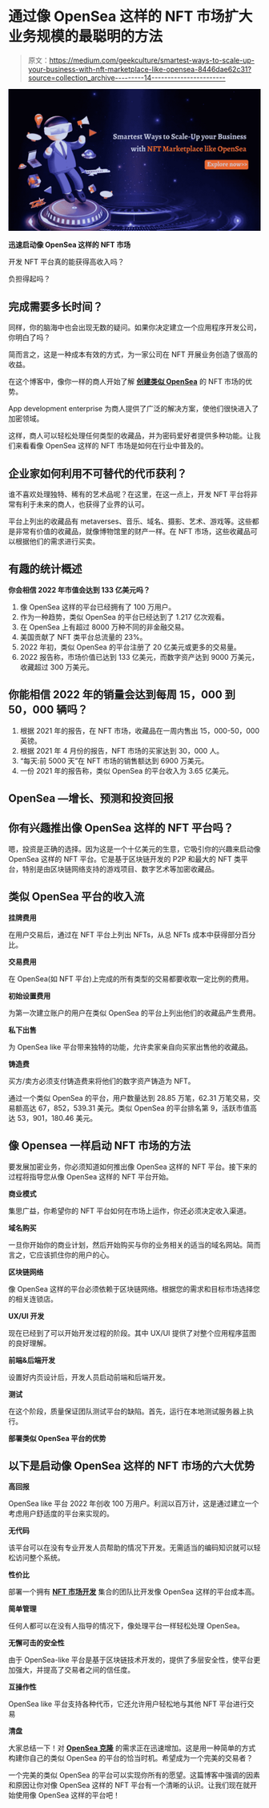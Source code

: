 # 通过像 OpenSea 这样的 NFT 市场扩大业务规模的最聪明的方法

> 原文：<https://medium.com/geekculture/smartest-ways-to-scale-up-your-business-with-nft-marketplace-like-opensea-8446dae62c31?source=collection_archive---------14----------------------->

![](img/3211ab71fdfd6ef2b3250c51a862a42a.png)

**迅速启动像 OpenSea 这样的 NFT 市场**

开发 NFT 平台真的能获得高收入吗？

负担得起吗？

## **完成需要多长时间？**

同样，你的脑海中也会出现无数的疑问。如果你决定建立一个应用程序开发公司，你明白了吗？

简而言之，这是一种成本有效的方式，为一家公司在 NFT 开展业务创造了很高的收益。

在这个博客中，像你一样的商人开始了解 [**创建类似 OpenSea**](https://www.trioangle.com/opensea-clone/) 的 NFT 市场的优势。

App development enterprise 为商人提供了广泛的解决方案，使他们很快进入了加密领域。

这样，商人可以轻松处理任何类型的收藏品，并为密码爱好者提供多种功能。让我们来看看像 OpenSea 这样的 NFT 市场是如何在行业中普及的。

## 企业家如何利用不可替代的代币获利？

谁不喜欢处理独特、稀有的艺术品呢？在这里，在这一点上，开发 NFT 平台将非常有利于未来的商人，也获得了业界的认可。

平台上列出的收藏品有 metaverses、音乐、域名、摄影、艺术、游戏等。这些都是非常有价值的收藏品，就像博物馆里的财产一样。在 NFT 市场，这些收藏品可以根据他们的需求进行买卖。

## 有趣的统计概述

**你会相信 2022 年市值会达到 133 亿美元吗？**

1.  像 OpenSea 这样的平台已经拥有了 100 万用户。
2.  作为一种趋势，类似 OpenSea 的平台已经达到了 1.217 亿次观看。
3.  在 OpenSea 上有超过 8000 万种不同的非金融交易。
4.  美国贡献了 NFT 类平台总流量的 23%。
5.  2022 年初，类似 OpenSea 的平台注册了 20 亿美元或更多的交易量。
6.  2022 报告称，市场价值已达到 133 亿美元，而数字资产达到 9000 万美元，收藏超过 300 万美元。

## **你能相信 2022 年的销量会达到每周 15，000 到 50，000 辆吗？**

1.  根据 2021 年的报告，在 NFT 市场，收藏品在一周内售出 15，000-50，000 英镑。
2.  根据 2021 年 4 月份的报告，NFT 市场的买家达到 30，000 人。
3.  “每天:前 5000 天”在 NFT 市场的销售额达到 6900 万美元。
4.  一份 2021 年的报告称，类似 OpenSea 的平台收入为 3.65 亿美元。

## OpenSea —增长、预测和投资回报

## 你有兴趣推出像 OpenSea 这样的 NFT 平台吗？

嗯，投资是正确的选择。因为这是一个十亿美元的生意，它吸引你的兴趣来启动像 OpenSea 这样的 NFT 平台。它是基于区块链开发的 P2P 和最大的 NFT 类平台，特别是由区块链网络支持的游戏项目、数字艺术等加密收藏品。

## **类似 OpenSea 平台的收入流**

**挂牌费用**

在用户交易后，通过在 NFT 平台上列出 NFTs，从总 NFTs 成本中获得部分百分比。

**交易费用**

在 OpenSea(如 NFT 平台)上完成的所有类型的交易都要收取一定比例的费用。

**初始设置费用**

为第一次建立账户的用户在类似 OpenSea 的平台上列出他们的收藏品产生费用。

**私下出售**

为 OpenSea like 平台带来独特的功能，允许卖家亲自向买家出售他的收藏品。

**铸造费**

买方/卖方必须支付铸造费来将他们的数字资产铸造为 NFT。

通过一个类似 OpenSea 的平台，用户数量达到 28.85 万笔，62.31 万笔交易，交易额高达 67，852，539.31 美元。类似 OpenSea 的平台排名第 9，活跃市值高达 53，901，180.46 美元。

## 像 Opensea 一样启动 NFT 市场的方法

要发展加密业务，你必须知道如何推出像 OpenSea 这样的 NFT 平台。接下来的过程将指导您从像 OpenSea 这样的 NFT 平台开始。

**商业模式**

集思广益，你希望你的 NFT 平台如何在市场上运作，你还必须决定收入渠道。

**域名购买**

一旦你开始你的商业计划，然后开始购买与你的业务相关的适当的域名网站。简而言之，它应该抓住你的用户的心。

**区块链网络**

像 OpenSea 这样的平台必须依赖于区块链网络。根据您的需求和目标市场选择您的相关连锁店。

**UX/UI 开发**

现在已经到了可以开始开发过程的阶段。其中 UX/UI 提供了对整个应用程序蓝图的良好理解。

**前端&后端开发**

设置好内页设计后，开发人员启动前端和后端开发。

**测试**

在这个阶段，质量保证团队测试平台的缺陷。首先，运行在本地测试服务器上执行。

**部署类似 OpenSea 平台的优势**

## 以下是启动像 OpenSea 这样的 NFT 市场的六大优势

**高回报**

OpenSea like 平台 2022 年创收 100 万用户。利润以百万计，这是通过建立一个考虑用户舒适度的平台来实现的。

**无代码**

该平台可以在没有专业开发人员帮助的情况下开发。无需适当的编码知识就可以轻松访问整个系统。

**性价比**

部署一个拥有 [**NFT 市场开发**](https://www.trioangle.com/nft-marketplace-development/) 集合的团队比开发像 OpenSea 这样的平台成本高。

**简单管理**

任何人都可以在没有人指导的情况下，像处理平台一样轻松处理 OpenSea。

**无懈可击的安全性**

由于 OpenSea-like 平台是基于区块链技术开发的，提供了多层安全性，使平台更加强大，并提高了交易者之间的信任度。

**互操作性**

OpenSea like 平台支持各种代币，它还允许用户轻松地与其他 NFT 平台进行交易

**清盘**

大家总结一下！对 [**OpenSea 克隆**](https://www.trioangle.com/opensea-clone/) 的需求正在迅速增加。这是用一种简单的方式构建你自己的类似 OpenSea 的平台的恰当时机。希望成为一个完美的交易者？

一个完美的类似 OpenSea 的平台可以实现你所有的愿望。这篇博客中强调的因素和原因让你对像 OpenSea 这样的 NFT 平台有一个清晰的认识。让我们现在就开始使用像 OpenSea 这样的平台吧！